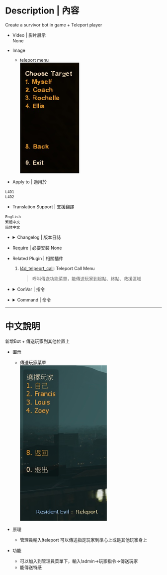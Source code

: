 # Description | 內容
Create a survivor bot in game + Teleport player

* Video | 影片展示
<br/>None

* Image
	* teleport menu
	<br/>![l4d_wind_2](image/l4d_wind_2.jpg)

* Apply to | 適用於
```
L4D1
L4D2
```

* Translation Support | 支援翻譯
```
English
繁體中文
简体中文
```

* <details><summary>Changelog | 版本日誌</summary>

	* v1.6 (2022-11-23)
		* Initial Release
</details>

* Require | 必要安裝
	None

* Related Plugin | 相關插件
	1. [l4d_telpeort_call](https://github.com/fbef0102/Game-Private_Plugin/tree/main/l4d_telpeort_call): Teleport Call Menu
		> 呼叫傳送功能菜單，能傳送玩家到起點、終點、救援區域

* <details><summary>ConVar | 指令</summary>

	* cfg/sourcemod/l4d_wind.cfg
	```php
	// If 1, Adm can use command to add a survivor bot
	l4d_wind_add_bot_enable "1"

	// Add 'Teleport player' item in admin menu under 'Player commands' category? (0 - No, 1 - Yes)
	l4d_wind_teleport_adminmenu "1"

	// If 1, Adm can teleport special infected
	l4d_wind_teleport_infected_enable "1"
	```
</details>

* <details><summary>Command | 命令</summary>

	* **Add a survivor bot (Adm required: ADMFLAG_BAN)**
	```php
	sm_addbot
	sm_createbot
	```

	* **Open 'Teleport player' menu (Adm required: ADMFLAG_BAN)**
	```php
	sm_teleport
	sm_tp
	```
</details>

- - - -
# 中文說明
新增Bot + 傳送玩家到其他位置上

* 圖示
	* 傳送玩家菜單
	<br/>![l4d_wind_1](image/l4d_wind_1.jpg)

* 原理
	* 管理員輸入!teleport 可以傳送指定玩家到準心上或是其他玩家身上

* 功能
	* 可以加入到管理員菜單下，輸入!admin->玩家指令->傳送玩家
	* 能傳送特感